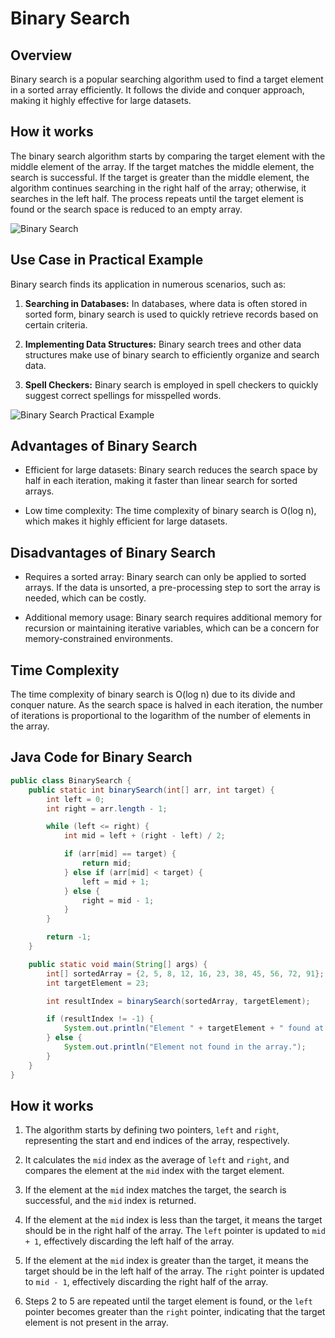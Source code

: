 # Binary Search

## Overview
Binary search is a popular searching algorithm used to find a target element in a sorted array efficiently. It follows the divide and conquer approach, making it highly effective for large datasets.

## How it works
The binary search algorithm starts by comparing the target element with the middle element of the array. If the target matches the middle element, the search is successful. If the target is greater than the middle element, the algorithm continues searching in the right half of the array; otherwise, it searches in the left half. The process repeats until the target element is found or the search space is reduced to an empty array.

![Binary Search](https://example.com/path_to_your_image/binary_search.gif)

## Use Case in Practical Example
Binary search finds its application in numerous scenarios, such as:

1. **Searching in Databases:** In databases, where data is often stored in sorted form, binary search is used to quickly retrieve records based on certain criteria.

2. **Implementing Data Structures:** Binary search trees and other data structures make use of binary search to efficiently organize and search data.

3. **Spell Checkers:** Binary search is employed in spell checkers to quickly suggest correct spellings for misspelled words.

![Binary Search Practical Example](https://example.com/path_to_your_image/binary_search_example.png)

## Advantages of Binary Search
- Efficient for large datasets: Binary search reduces the search space by half in each iteration, making it faster than linear search for sorted arrays.

- Low time complexity: The time complexity of binary search is O(log n), which makes it highly efficient for large datasets.

## Disadvantages of Binary Search
- Requires a sorted array: Binary search can only be applied to sorted arrays. If the data is unsorted, a pre-processing step to sort the array is needed, which can be costly.

- Additional memory usage: Binary search requires additional memory for recursion or maintaining iterative variables, which can be a concern for memory-constrained environments.

## Time Complexity
The time complexity of binary search is O(log n) due to its divide and conquer nature. As the search space is halved in each iteration, the number of iterations is proportional to the logarithm of the number of elements in the array.

## Java Code for Binary Search
```java
public class BinarySearch {
    public static int binarySearch(int[] arr, int target) {
        int left = 0;
        int right = arr.length - 1;

        while (left <= right) {
            int mid = left + (right - left) / 2;

            if (arr[mid] == target) {
                return mid;
            } else if (arr[mid] < target) {
                left = mid + 1;
            } else {
                right = mid - 1;
            }
        }

        return -1;
    }

    public static void main(String[] args) {
        int[] sortedArray = {2, 5, 8, 12, 16, 23, 38, 45, 56, 72, 91};
        int targetElement = 23;

        int resultIndex = binarySearch(sortedArray, targetElement);

        if (resultIndex != -1) {
            System.out.println("Element " + targetElement + " found at index " + resultIndex);
        } else {
            System.out.println("Element not found in the array.");
        }
    }
}
```
## How it works
1. The algorithm starts by defining two pointers, `left` and `right`, representing the start and end indices of the array, respectively.

2. It calculates the `mid` index as the average of `left` and `right`, and compares the element at the `mid` index with the target element.

3. If the element at the `mid` index matches the target, the search is successful, and the `mid` index is returned.

4. If the element at the `mid` index is less than the target, it means the target should be in the right half of the array. The `left` pointer is updated to `mid + 1`, effectively discarding the left half of the array.

5. If the element at the `mid` index is greater than the target, it means the target should be in the left half of the array. The `right` pointer is updated to `mid - 1`, effectively discarding the right half of the array.

6. Steps 2 to 5 are repeated until the target element is found, or the `left` pointer becomes greater than the `right` pointer, indicating that the target element is not present in the array.

